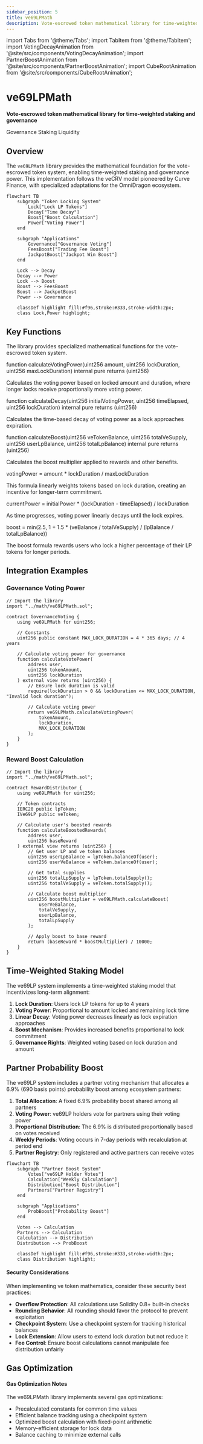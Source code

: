 ```yaml
---
sidebar_position: 5
title: ve69LPMath
description: Vote-escrowed token mathematical library for time-weighted staking and governance
---
```


import Tabs from '@theme/Tabs';
import TabItem from '@theme/TabItem';
import VotingDecayAnimation from '@site/src/components/VotingDecayAnimation';
import PartnerBoostAnimation from '@site/src/components/PartnerBoostAnimation';
import CubeRootAnimation from '@site/src/components/CubeRootAnimation';

# ve69LPMath

**Vote-escrowed token mathematical library for time-weighted staking and governance**

<div className="contract-badges">
  <span className="contract-badge governance">Governance</span>
  <span className="contract-badge staking">Staking</span>
  <span className="contract-badge liquidity">Liquidity</span>
</div>

## Overview

The `ve69LPMath` library provides the mathematical foundation for the vote-escrowed token system, enabling time-weighted staking and governance power. This implementation follows the veCRV model pioneered by Curve Finance, with specialized adaptations for the OmniDragon ecosystem.

```mermaid
flowchart TB
    subgraph "Token Locking System"
        Lock["Lock LP Tokens"]
        Decay["Time Decay"]
        Boost["Boost Calculation"]
        Power["Voting Power"]
    end
    
    subgraph "Applications"
        Governance["Governance Voting"]
        FeesBoost["Trading Fee Boost"]
        JackpotBoost["Jackpot Win Boost"]
    end
    
    Lock --> Decay
    Decay --> Power
    Lock --> Boost
    Boost --> FeesBoost
    Boost --> JackpotBoost
    Power --> Governance
    
    classDef highlight fill:#f96,stroke:#333,stroke-width:2px;
    class Lock,Power highlight;
```

## Key Functions

The library provides specialized mathematical functions for the vote-escrowed token system.

<VotingDecayAnimation />

<div className="function-signature">
function calculateVotingPower(uint256 amount, uint256 lockDuration, uint256 maxLockDuration) internal pure returns (uint256)
</div>

Calculates the voting power based on locked amount and duration, where longer locks receive proportionally more voting power.

<div className="function-signature">
function calculateDecay(uint256 initialVotingPower, uint256 timeElapsed, uint256 lockDuration) internal pure returns (uint256)
</div>

Calculates the time-based decay of voting power as a lock approaches expiration.

<div className="function-signature">
function calculateBoost(uint256 veTokenBalance, uint256 totalVeSupply, uint256 userLpBalance, uint256 totalLpBalance) internal pure returns (uint256)
</div>

Calculates the boost multiplier applied to rewards and other benefits.

<CubeRootAnimation />

<Tabs>
  <TabItem value="voting" label="Voting Power Formula" default>
    <div className="math-formula">
    votingPower = amount * lockDuration / maxLockDuration
    </div>
    <p>This formula linearly weights tokens based on lock duration, creating an incentive for longer-term commitment.</p>
  </TabItem>
  <TabItem value="decay" label="Decay Formula">
    <div className="math-formula">
    currentPower = initialPower * (lockDuration - timeElapsed) / lockDuration
    </div>
    <p>As time progresses, voting power linearly decays until the lock expires.</p>
  </TabItem>
  <TabItem value="boost" label="Boost Formula">
    <div className="math-formula">
    boost = min(2.5, 1 + 1.5 * (veBalance / totalVeSupply) / (lpBalance / totalLpBalance))
    </div>
    <p>The boost formula rewards users who lock a higher percentage of their LP tokens for longer periods.</p>
  </TabItem>
</Tabs>

## Integration Examples

### Governance Voting Power

```solidity
// Import the library
import "../math/ve69LPMath.sol";

contract GovernanceVoting {
    using ve69LPMath for uint256;
    
    // Constants
    uint256 public constant MAX_LOCK_DURATION = 4 * 365 days; // 4 years
    
    // Calculate voting power for governance
    function calculateVotePower(
        address user, 
        uint256 tokenAmount, 
        uint256 lockDuration
    ) external view returns (uint256) {
        // Ensure lock duration is valid
        require(lockDuration > 0 && lockDuration <= MAX_LOCK_DURATION, "Invalid lock duration");
        
        // Calculate voting power
        return ve69LPMath.calculateVotingPower(
            tokenAmount, 
            lockDuration, 
            MAX_LOCK_DURATION
        );
    }
}
```

### Reward Boost Calculation

```solidity
// Import the library
import "../math/ve69LPMath.sol";

contract RewardDistributor {
    using ve69LPMath for uint256;
    
    // Token contracts
    IERC20 public lpToken;
    IVe69LP public veToken;
    
    // Calculate user's boosted rewards
    function calculateBoostedRewards(
        address user,
        uint256 baseReward
    ) external view returns (uint256) {
        // Get user LP and ve token balances
        uint256 userLpBalance = lpToken.balanceOf(user);
        uint256 userVeBalance = veToken.balanceOf(user);
        
        // Get total supplies
        uint256 totalLpSupply = lpToken.totalSupply();
        uint256 totalVeSupply = veToken.totalSupply();
        
        // Calculate boost multiplier
        uint256 boostMultiplier = ve69LPMath.calculateBoost(
            userVeBalance,
            totalVeSupply,
            userLpBalance,
            totalLpSupply
        );
        
        // Apply boost to base reward
        return (baseReward * boostMultiplier) / 10000;
    }
}
```

## Time-Weighted Staking Model

The ve69LP system implements a time-weighted staking model that incentivizes long-term alignment:

1. **Lock Duration**: Users lock LP tokens for up to 4 years
2. **Voting Power**: Proportional to amount locked and remaining lock time
3. **Linear Decay**: Voting power decreases linearly as lock expiration approaches
4. **Boost Mechanism**: Provides increased benefits proportional to lock commitment
5. **Governance Rights**: Weighted voting based on lock duration and amount

## Partner Probability Boost

The ve69LP system includes a partner voting mechanism that allocates a 6.9% (690 basis points) probability boost among ecosystem partners:

1. **Total Allocation**: A fixed 6.9% probability boost shared among all partners
2. **Voting Power**: ve69LP holders vote for partners using their voting power
3. **Proportional Distribution**: The 6.9% is distributed proportionally based on votes received
4. **Weekly Periods**: Voting occurs in 7-day periods with recalculation at period end
5. **Partner Registry**: Only registered and active partners can receive votes

<PartnerBoostAnimation />

```mermaid
flowchart TB
    subgraph "Partner Boost System"
        Votes["ve69LP Holder Votes"]
        Calculation["Weekly Calculation"]
        Distribution["Boost Distribution"]
        Partners["Partner Registry"]
    end
    
    subgraph "Applications"
        ProbBoost["Probability Boost"]
    end
    
    Votes --> Calculation
    Partners --> Calculation
    Calculation --> Distribution
    Distribution --> ProbBoost
    
    classDef highlight fill:#f96,stroke:#333,stroke-width:2px;
    class Distribution highlight;
```

<div className="security-consideration">
  <h4>Security Considerations</h4>
  <p>When implementing ve token mathematics, consider these security best practices:</p>
  <ul>
    <li><strong>Overflow Protection</strong>: All calculations use Solidity 0.8+ built-in checks</li>
    <li><strong>Rounding Behavior</strong>: All rounding should favor the protocol to prevent exploitation</li>
    <li><strong>Checkpoint System</strong>: Use a checkpoint system for tracking historical balances</li>
    <li><strong>Lock Extension</strong>: Allow users to extend lock duration but not reduce it</li>
    <li><strong>Fee Control</strong>: Ensure boost calculations cannot manipulate fee distribution unfairly</li>
  </ul>
</div>

## Gas Optimization

<div className="gas-optimization">
  <h4>Gas Optimization Notes</h4>
  <p>The ve69LPMath library implements several gas optimizations:</p>
  <ul>
    <li>Precalculated constants for common time values</li>
    <li>Efficient balance tracking using a checkpoint system</li>
    <li>Optimized boost calculation with fixed-point arithmetic</li>
    <li>Memory-efficient storage for lock data</li>
    <li>Balance caching to minimize external calls</li>
  </ul>
</div> 